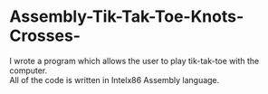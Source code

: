 # Assembly-Tik-Tak-Toe-Knots-Crosses-

I wrote a program which allows the user to play tik-tak-toe with the computer.   
All of the code is written in Intelx86 Assembly language.     

